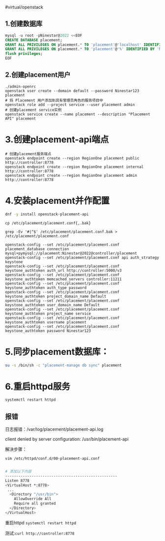 #virtual/openstack

## 1.创建数据库

```sql
mysql -u root -pNinestar@2022 <<EOF
CREATE DATABASE placement;
GRANT ALL PRIVILEGES ON placement.* TO 'placement'@'localhost' IDENTIFIED BY 'Ninestar@2022';
GRANT ALL PRIVILEGES ON placement.* TO 'placement'@'%' IDENTIFIED BY 'Ninestar@2022';
flush privileges;
EOF
```

## 2.创建placement用户

```.properties
./admin-openrc
openstack user create --domain default --password Ninestar123 placement
# 将 Placement 用户添加到具有管理员角色的服务项目中
openstack role add --project service --user placement admin
# 创建placement service实例
openstack service create --name placement --description "Placement API" placement

```

# 3.创建placement-api端点

```.properties
# 创建placement服务端点
openstack endpoint create --region RegionOne placement public   http://controller:8778
openstack endpoint create --region RegionOne placement internal http://controller:8778
openstack endpoint create --region RegionOne placement admin    http://controller:8778
```

# 4.安装placement并作配置

```bash
dnf -y install openstack-placement-api
```

`cp /etc/placement/placement.conf{,.bak}`

`grep -Ev '#|^$' /etc/placement/placement.conf.bak > /etc/placement/placement.conf`

```.properties
openstack-config --set /etc/placement/placement.conf placement_database connection mysql+pymysql://placement:Ninestar@2022@controller/placement
openstack-config --set /etc/placement/placement.conf api auth_strategy keystone
openstack-config --set /etc/placement/placement.conf keystone_authtoken auth_url http://controller:5000/v3
openstack-config --set /etc/placement/placement.conf keystone_authtoken memcached_servers controller:11211
openstack-config --set /etc/placement/placement.conf keystone_authtoken auth_type password
openstack-config --set /etc/placement/placement.conf keystone_authtoken project_domain_name Default
openstack-config --set /etc/placement/placement.conf keystone_authtoken user_domain_name Default
openstack-config --set /etc/placement/placement.conf keystone_authtoken project_name service
openstack-config --set /etc/placement/placement.conf keystone_authtoken username placement
openstack-config --set /etc/placement/placement.conf keystone_authtoken password Ninestar123

```

# 5.同步placement数据库：

```bash
su -s /bin/sh -c "placement-manage db sync" placement
```

# 6.重启httpd服务

```bash
systemctl restart httpd
```

## 报错

日志报错：/var/log/placement/placement-api.log

client denied by server configuration: /usr/bin/placement-api

解决步骤：

`vim /etc/httpd/conf.d/00-placement-api.conf`

```bash

# 添加以下内容
---------------------------------------------------
Listen 8778
<VirtualHost *:8778>
 ...
  <Directory "/usr/bin">
    AllowOverride All
    Require all granted
  </Directory>
</VirtualHost>

```

重启httpd `systemctl restart httpd`

测试:`curl http://controller:8778`

